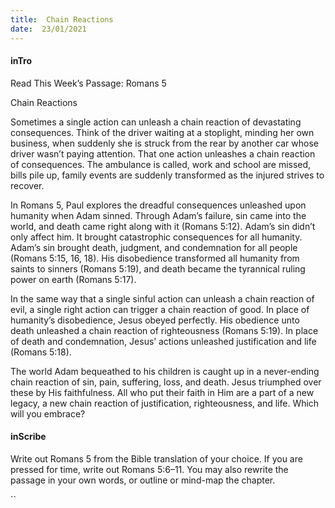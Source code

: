 ```yaml
---
title:  Chain Reactions
date:  23/01/2021
---
```


#### inTro

Read This Week’s Passage: Romans 5

Chain Reactions

Sometimes a single action can unleash a chain reaction of devastating consequences. Think of the driver waiting at a stoplight, minding her own business, when suddenly she is struck from the rear by another car whose driver wasn’t paying attention. That one action unleashes a chain reaction of consequences. The ambulance is called, work and school are missed, bills pile up, family events are suddenly transformed as the injured strives to recover.

In Romans 5, Paul explores the dreadful consequences unleashed upon humanity when Adam sinned. Through Adam’s failure, sin came into the world, and death came right along with it (Romans 5:12). Adam’s sin didn’t only affect him. It brought catastrophic consequences for all humanity. Adam’s sin brought death, judgment, and condemnation for all people (Romans 5:15, 16, 18). His disobedience transformed all humanity from saints to sinners (Romans 5:19), and death became the tyrannical ruling power on earth (Romans 5:17).

In the same way that a single sinful action can unleash a chain reaction of evil, a single right action can trigger a chain reaction of good. In place of humanity’s disobedience, Jesus obeyed perfectly. His obedience unto death unleashed a chain reaction of righteousness (Romans 5:19). In place of death and condemnation, Jesus’ actions unleashed justification and life (Romans 5:18).

The world Adam bequeathed to his children is caught up in a never-ending chain reaction of sin, pain, suffering, loss, and death. Jesus triumphed over these by His faithfulness. All who put their faith in Him are a part of a new legacy, a new chain reaction of justification, righteousness, and life. Which will you embrace?

#### inScribe

Write out Romans 5 from the Bible translation of your choice. If you are pressed for time, write out Romans 5:6–11. You may also rewrite the passage in your own words, or outline or mind-map the chapter.

``